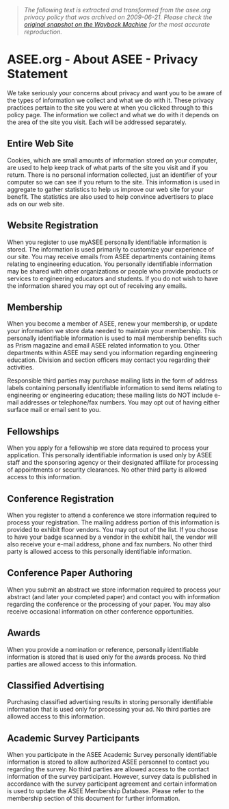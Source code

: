 > *The following text is extracted and transformed from the asee.org privacy policy that was archived on 2009-06-21. Please check the [original snapshot on the Wayback Machine](https://web.archive.org/web/20090621231358id_/http%3A//www.asee.org/about/privacy.cfm) for the most accurate reproduction.*

# ASEE.org - About ASEE - Privacy Statement

We take seriously your concerns about privacy and want you to be aware of the types of information we collect and what we do with it. These privacy practices pertain to the site you were at when you clicked through to this policy page. The information we collect and what we do with it depends on the area of the site you visit. Each will be addressed separately.

## Entire Web Site

Cookies, which are small amounts of information stored on your computer, are used to help keep track of what parts of the site you visit and if you return. There is no personal information collected, just an identifier of your computer so we can see if you return to the site. This information is used in aggregate to gather statistics to help us improve our web site for your benefit. The statistics are also used to help convince advertisers to place ads on our web site.

## Website Registration

When you register to use myASEE personally identifiable information is stored. The information is used primarily to customize your experience of our site. You may receive emails from ASEE departments containing items relating to engineering education. You personally identifiable information may be shared with other organizations or people who provide products or services to engineering educators and students. If you do not wish to have the information shared you may opt out of receiving any emails.

## Membership

When you become a member of ASEE, renew your membership, or update your information we store data needed to maintain your membership. This personally identifiable information is used to mail membership benefits such as Prism magazine and email ASEE related information to you. Other departments within ASEE may send you information regarding engineering education. Division and section officers may contact you regarding their activities.

Responsible third parties may purchase mailing lists in the form of address labels containing personally identifiable information to send items relating to engineering or engineering education; these mailing lists do NOT include e-mail addresses or telephone/fax numbers. You may opt out of having either surface mail or email sent to you.

## Fellowships

When you apply for a fellowship we store data required to process your application. This personally identifiable information is used only by ASEE staff and the sponsoring agency or their designated affiliate for processing of appointments or security clearances. No other third party is allowed access to this information.

## Conference Registration

When you register to attend a conference we store information required to process your registration. The mailing address portion of this information is provided to exhibit floor vendors. You may opt out of the list. If you choose to have your badge scanned by a vendor in the exhibit hall, the vendor will also receive your e-mail address, phone and fax numbers. No other third party is allowed access to this personally identifiable information.

## Conference Paper Authoring

When you submit an abstract we store information required to process your abstract (and later your completed paper) and contact you with information regarding the conference or the processing of your paper. You may also receive occasional information on other conference opportunities.

## Awards

When you provide a nomination or reference, personally identifiable information is stored that is used only for the awards process. No third parties are allowed access to this information.

## Classified Advertising

Purchasing classified advertising results in storing personally identifiable information that is used only for processing your ad. No third parties are allowed access to this information.

## Academic Survey Participants

When you participate in the ASEE Academic Survey personally identifiable information is stored to allow authorized ASEE personnel to contact you regarding the survey. No third parties are allowed access to the contact information of the survey participant. However, survey data is published in accordance with the survey participant agreement and certain information is used to update the ASEE Membership Database. Please refer to the membership section of this document for further information.
